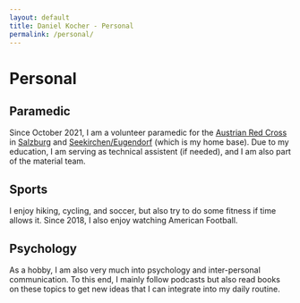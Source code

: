 ```yaml
---
layout: default 
title: Daniel Kocher - Personal
permalink: /personal/
---
```


# Personal

## Paramedic

Since October 2021, I am a volunteer paramedic for the [Austrian Red Cross](https://www.roteskreuz.at/) in [Salzburg](https://www.roteskreuz.at/salzburg/home) and [Seekirchen/Eugendorf](https://www.roteskreuz.at/salzburg/flachgau/seekirchen-eugendorf) (which is my home base).
Due to my education, I am serving as technical assistent (if needed), and I am also part of the material team.

## Sports

I enjoy hiking, cycling, and soccer, but also try to do some fitness if time allows it.
Since 2018, I also enjoy watching American Football.

## Psychology

As a hobby, I am also very much into psychology and inter-personal communication.
To this end, I mainly follow podcasts but also read books on these topics to get new ideas that I can integrate into my daily routine.
